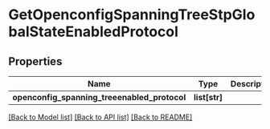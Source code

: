 # GetOpenconfigSpanningTreeStpGlobalStateEnabledProtocol

## Properties
Name | Type | Description | Notes
------------ | ------------- | ------------- | -------------
**openconfig_spanning_treeenabled_protocol** | **list[str]** |  | [optional] 

[[Back to Model list]](../README.md#documentation-for-models) [[Back to API list]](../README.md#documentation-for-api-endpoints) [[Back to README]](../README.md)


